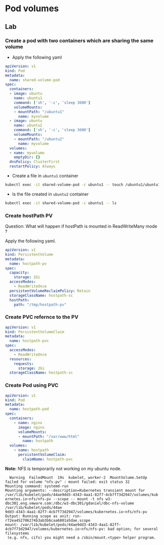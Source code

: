 # Pod volumes

## Lab

### Create a pod with two containers which are sharing the same volume

- Apply the following yaml

``` yaml
apiVersion: v1
kind: Pod
metadata:
  name: shared-volume-pod
spec:
  containers:
  - image: ubuntu
    name: ubuntu1
    command: ['sh', '-c', 'sleep 3600']
    volumeMounts:
    - mountPath: "/ubuntu1"
      name: myvolume
  - image: ubuntu
    name: ubuntu2
    command: ['sh', '-c', 'sleep 3600']
    volumeMounts:
    - mountPath: "/ubuntu2"
      name: myvolume
  volumes:
  - name: myvolume
    emptyDir: {}
  dnsPolicy: ClusterFirst
  restartPolicy: Always
```

- Create a file in `ubuntu1` container

``` bash
kubectl exec -it shared-volume-pod -c ubuntu1 -- touch /ubuntu1/ubuntu1.txt
```

- ls the file created in `ubuntu2` container

``` bash
kubectl exec -it shared-volume-pod -c ubuntu1 -- ls
```

### Create hostPath PV

Question: What will happen if hostPath is mounted in ReadWriteMany mode ?

Apply the following yaml.

``` yaml
apiVersion: v1
kind: PersistentVolume
metadata:
  name: hostpath-pv
spec:
  capacity:
    storage: 2Gi
  accessModes:
    - ReadWriteOnce
  persistentVolumeReclaimPolicy: Retain
  storageClassName: hostpath-sc
  hostPath:
    path: "/tmp/hostpath-pv"
```

### Create PVC refernce to the PV

``` yaml
apiVersion: v1
kind: PersistentVolumeClaim
metadata:
  name: hostpath-pvc
spec:
  accessModes:
    - ReadWriteOnce
  resources:
    requests:
      storage: 2Gi
  storageClassName: hostpath-sc
```

### Create Pod using PVC

``` yaml
apiVersion: v1
kind: Pod
metadata:
  name: hostpath-pod
spec:
  containers:
    - name: nginx
      image: nginx
      volumeMounts:
      - mountPath: "/var/www/html"
        name: hostpath
  volumes:
    - name: hostpath
      persistentVolumeClaim:
        claimName: hostpath-pvc
```

**Note:** NFS is temporarily not working on my ubuntu node.

``` text
  Warning  FailedMount  19s  kubelet, worker-2  MountVolume.SetUp failed for volume "nfs-pv" : mount failed: exit status 32
Mounting command: systemd-run
Mounting arguments: --description=Kubernetes transient mount for /var/lib/kubelet/pods/44ae9dd3-4343-4aa1-82f7-4cb7f73d2947/volumes/kub
ernetes.io~nfs/nfs-pv --scope -- mount -t nfs w3-dbc301.eng.vmware.com:/dbc/w3-dbc301/gdaniel/dbc-nfs-volume /var/lib/kubelet/pods/44ae
9dd3-4343-4aa1-82f7-4cb7f73d2947/volumes/kubernetes.io~nfs/nfs-pv
Output: Running scope as unit: run-r72ea452706274b3ab3b6caa6801a5dae.scope
mount: /var/lib/kubelet/pods/44ae9dd3-4343-4aa1-82f7-4cb7f73d2947/volumes/kubernetes.io~nfs/nfs-pv: bad option; for several filesystems
 (e.g. nfs, cifs) you might need a /sbin/mount.<type> helper program.
```
